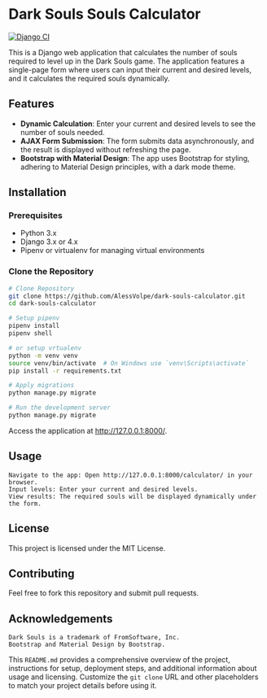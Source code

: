 # Dark Souls Souls Calculator
[![Django CI](https://github.com/AlessVolpe/DarkSouls_WebTools/actions/workflows/django.yml/badge.svg)](https://github.com/AlessVolpe/DarkSouls_WebTools/actions/workflows/django.yml)

This is a Django web application that calculates the number of souls required to level up in the Dark Souls game. The application features a single-page form where users can input their current and desired levels, and it calculates the required souls dynamically.

## Features

- **Dynamic Calculation**: Enter your current and desired levels to see the number of souls needed.
- **AJAX Form Submission**: The form submits data asynchronously, and the result is displayed without refreshing the page.
- **Bootstrap with Material Design**: The app uses Bootstrap for styling, adhering to Material Design principles, with a dark mode theme.

## Installation

### Prerequisites

- Python 3.x
- Django 3.x or 4.x
- Pipenv or virtualenv for managing virtual environments

### Clone the Repository

```bash
# Clone Repository
git clone https://github.com/AlessVolpe/dark-souls-calculator.git
cd dark-souls-calculator

# Setup pipenv
pipenv install
pipenv shell

# or setup vrtualenv
python -m venv venv
source venv/bin/activate  # On Windows use `venv\Scripts\activate`
pip install -r requirements.txt

# Apply migrations
python manage.py migrate

# Run the development server
python manage.py migrate
```
Access the application at http://127.0.0.1:8000/.

## Usage

    Navigate to the app: Open http://127.0.0.1:8000/calculator/ in your browser.
    Input levels: Enter your current and desired levels.
    View results: The required souls will be displayed dynamically under the form.

## License

This project is licensed under the MIT License.

## Contributing

Feel free to fork this repository and submit pull requests.

## Acknowledgements

    Dark Souls is a trademark of FromSoftware, Inc.
    Bootstrap and Material Design by Bootstrap.


This `README.md` provides a comprehensive overview of the project, instructions for setup, deployment steps, and additional information about usage and licensing. Customize the `git clone` URL and other placeholders to match your project details before using it.
